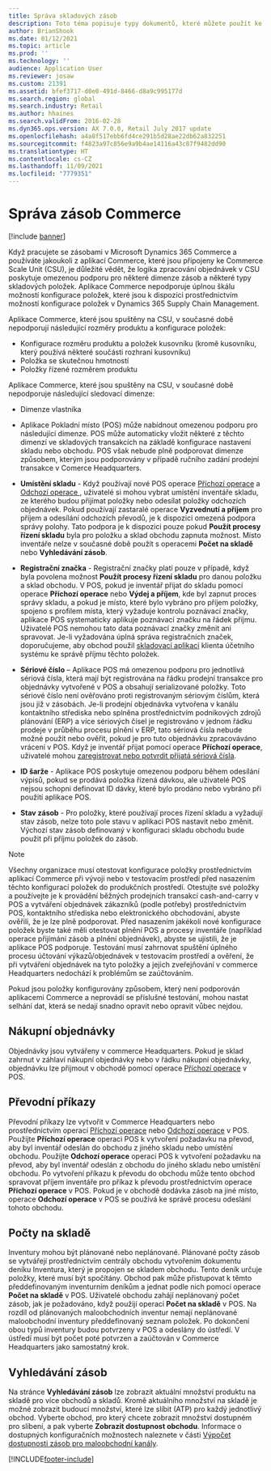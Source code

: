 ```yaml
---
title: Správa skladových zásob
description: Toto téma popisuje typy dokumentů, které můžete použít ke správě zásob.
author: BrianShook
ms.date: 01/12/2021
ms.topic: article
ms.prod: ''
ms.technology: ''
audience: Application User
ms.reviewer: josaw
ms.custom: 21391
ms.assetid: bfef3717-d0e0-491d-8466-d8a9c995177d
ms.search.region: global
ms.search.industry: Retail
ms.author: hhaines
ms.search.validFrom: 2016-02-28
ms.dyn365.ops.version: AX 7.0.0, Retail July 2017 update
ms.openlocfilehash: a4a8f517ebb6fd4ce291b5d28ae22db62a832251
ms.sourcegitcommit: f4823a97c856e9a9b4ae14116a43c87f9482dd90
ms.translationtype: HT
ms.contentlocale: cs-CZ
ms.lasthandoff: 11/09/2021
ms.locfileid: "7779351"
---
```

# <a name="commerce-inventory-management"></a>Správa zásob Commerce

[!include [banner](includes/banner.md)]

Když pracujete se zásobami v Microsoft Dynamics 365 Commerce a používáte jakoukoli z aplikací Commerce, které jsou připojeny ke Commerce Scale Unit (CSU), je důležité vědět, že logika zpracování objednávek v CSU poskytuje omezenou podporu pro některé dimenze zásob a některé typy skladových položek. Aplikace Commerce nepodporuje úplnou škálu možností konfigurace položek, které jsou k dispozici prostřednictvím možností konfigurace položek v Dynamics 365 Supply Chain Management.

Aplikace Commerce, které jsou spuštěny na CSU, v současné době nepodporují následující rozměry produktu a konfigurace položek:

- Konfigurace rozměru produktu a položek kusovníku (kromě kusovníku, který používá některé součásti rozhraní kusovníku)
- Položka se skutečnou hmotností
- Položky řízené rozměrem produktu

Aplikace Commerce, které jsou spuštěny na CSU, v současné době nepodporuje následující sledovací dimenze:
- Dimenze vlastníka

- Aplikace Pokladní místo (POS) může nabídnout omezenou podporu pro následující dimenze. POS může automaticky vložit některé z těchto dimenzí ve skladových transakcích na základě konfigurace nastavení skladu nebo obchodu. POS však nebude plně podporovat dimenze způsobem, kterým jsou podporovány v případě ručního zadání prodejní transakce v Comerce Headquarters. 

- **Umístění skladu** - Když používají nové POS operace [Příchozí operace](./pos-inbound-inventory-operation.md) a [Odchozí operace ](./pos-outbound-inventory-operation.md), uživatelé si mohou vybrat umístění inventáře skladu, ze kterého budou přijímat položky nebo odesílat položky odchozích objednávek. Pokud používají zastaralé operace **Vyzvednutí a příjem** pro příjem a odesílání odchozích převodů, je k dispozici omezená podpora správy polohy. Tato podpora je k dispozici pouze pokud **Použít procesy řízení skladu** byla pro položku a sklad obchodu zapnuta možnost. Místo inventáře nelze v současné době použít s operacemi **Počet na skladě** nebo **Vyhledávání zásob**.

- **Registrační značka** - Registrační značky platí pouze v případě, když byla povolena možnost **Použít procesy řízení skladu** pro danou položku a sklad obchodu. V POS, pokud je inventář přijat do skladu pomocí operace **Příchozí operace** nebo **Výdej a příjem**, kde byl zapnut proces správy skladu, a pokud je místo, které bylo vybráno pro příjem položky, spojeno s profilem místa, který vyžaduje kontrolu poznávací značky, aplikace POS systematicky aplikuje poznávací značku na řádek příjmu. Uživatelé POS nemohou tato data poznávací značky změnit ani spravovat. Je-li vyžadována úplná správa registračních značek, doporučujeme, aby obchod použil [skladovací aplikaci](../supply-chain/warehousing/install-configure-warehousing-app.md) klienta účetního systému ke správě příjmu těchto položek.

- **Sériové číslo** – Aplikace POS má omezenou podporu pro jednotlivá sériová čísla, která mají být registrována na řádku prodejní transakce pro objednávky vytvořené v POS a obsahují serializované položky. Toto sériové číslo není ověřováno proti registrovaným sériovým číslům, která jsou již v zásobách. Je-li prodejní objednávka vytvořena v kanálu kontaktního střediska nebo splněna prostřednictvím podnikových zdrojů plánování (ERP) a více sériových čísel je registrováno v jednom řádku prodeje v průběhu procesu plnění v ERP, tato sériová čísla nebude možné použít nebo ověřit, pokud je pro tuto objednávku zpracováváno vrácení v POS. Když je inventář přijat pomocí operace **Příchozí operace**, uživatelé mohou [zaregistrovat nebo potvrdit přijatá sériová čísla](./pos-serialized-items.md).

- **ID šarže** - Aplikace POS poskytuje omezenou podporu během odesílání výpisů, pokud se prodává položka řízená dávkou, ale uživatelé POS nejsou schopni definovat ID dávky, které bylo prodáno nebo vybráno při použití aplikace POS.

- **Stav zásob** - Pro položky, které používají proces řízení skladu a vyžadují stav zásob, nelze toto pole stavu v aplikaci POS nastavit nebo změnit. Výchozí stav zásob definovaný v konfiguraci skladu obchodu bude použit při příjmu položek do zásob.

> [!NOTE]
> Všechny organizace musí otestovat konfigurace položky prostřednictvím aplikací Commerce při vývoji nebo v testovacím prostředí před nasazením těchto konfigurací položek do produkčních prostředí. Otestujte své položky a používejte je k provádění běžných prodejních transakcí cash-and-carry v POS a vytváření objednávek zákazníků (podle potřeby) prostřednictvím POS, kontaktního střediska nebo elektronického obchodování, abyste ověřili, že je lze plně podporovat. Před nasazením jakékoli nové konfigurace položek byste také měli otestovat plnění POS a procesy inventáře (například operace přijímání zásob a plnění objednávek), abyste se ujistili, že je aplikace POS podporuje. Testování musí zahrnovat spuštění úplného procesu účtování výkazů/objednávek v testovacím prostředí a ověření, že při vytváření objednávek na tyto položky a jejich zveřejňování v commerce Headquarters nedochází k problémům se zaúčtováním.
>
> Pokud jsou položky konfigurovány způsobem, který není podporován aplikacemi Commerce a neprovádí se příslušné testování, mohou nastat selhání dat, která se nedají snadno opravit nebo opravit vůbec nejdou.

## <a name="purchase-orders"></a>Nákupní objednávky

Objednávky jsou vytvářeny v commerce Headquarters. Pokud je sklad zahrnut v záhlaví nákupní objednávky nebo v řádku nákupní objednávky, objednávku lze přijmout v obchodě pomocí operace [Příchozí operace](./pos-inbound-inventory-operation.md) v POS. 

## <a name="transfer-orders"></a>Převodní příkazy

Převodní příkazy lze vytvořit v Commerce Headquarters nebo prostřednictvím operací [Příchozí operace](./pos-inbound-inventory-operation.md) nebo [Odchozí operace](./pos-outbound-inventory-operation.md) v POS. Použijte **Příchozí operace** operaci POS k vytvoření požadavku na převod, aby byl inventář odeslán do obchodu z jiného skladu nebo umístění obchodu. Použijte **Odchozí operace** operaci POS k vytvoření požadavku na převod, aby byl inventář odeslán z obchodu do jiného skladu nebo umístění obchodu. Po vytvoření příkazu k převodu do obchodu může tento obchod spravovat příjem inventáře pro příkaz k převodu prostřednictvím operace **Příchozí operace** v POS. Pokud je v obchodě dodávka zásob na jiné místo, operace **Odchozí operace** v POS se používá ke správě procesu odeslání tohoto obchodu.

## <a name="stock-counts"></a>Počty na skladě

Inventury mohou být plánované nebo neplánované. Plánované počty zásob se vytvářejí prostřednictvím centrály obchodu vytvořením dokumentu deníku Inventura, který je propojen se skladem obchodu. Tento deník určuje položky, které musí být spočítány. Obchod pak může přistupovat k těmto předdefinovaným inventurním deníkům a jednat podle nich pomocí operace **Počet na skladě** v POS. Uživatelé obchodu zahájí neplánovaný počet zásob, jak je požadováno, když použijí operaci **Počet na skladě** v POS. Na rozdíl od plánovaných maloobchodních inventur nemají neplánované maloobchodní inventury předdefinovaný seznam položek. Po dokončení obou typů inventury budou potvrzeny v POS a odeslány do ústředí. V ústředí musí být počet poté potvrzen a zaúčtován v Commerce Headquarters jako samostatný krok.

## <a name="inventory-lookup"></a>Vyhledávání zásob

Na stránce **Vyhledávání zásob** lze zobrazit aktuální množství produktu na skladě pro více obchodů a skladů. Kromě aktuálního množství na skladě je možné zobrazit budoucí množství, které lze slíbit (ATP) pro každý jednotlivý obchod. Vyberte obchod, pro který chcete zobrazit množství dostupném pro slíbení, a pak vyberte **Zobrazit dostupnost obchodu**. Informace o dostupných konfiguračních možnostech naleznete v části [Výpočet dostupnosti zásob pro maloobchodní kanály](./calculated-inventory-retail-channels.md).


[!INCLUDE[footer-include](../includes/footer-banner.md)]